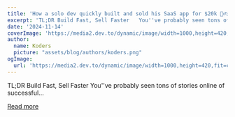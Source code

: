 ```yaml
---
title: 'How a solo dev quickly built and sold his SaaS app for $20k 🏃‍♂️💰'
excerpt: 'TL;DR Build Fast, Sell Faster   You''ve probably seen tons of stories online of successful...'
date: '2024-11-14'
coverImage: 'https://media2.dev.to/dynamic/image/width=1000,height=420,fit=cover,gravity=auto,format=auto/https%3A%2F%2Fdev-to-uploads.s3.amazonaws.com%2Fuploads%2Farticles%2Frdh7qok3j0coq6ko9jtw.png'
author:
  name: Koders
  picture: "assets/blog/authors/koders.png"
ogImage:
  url: 'https://media2.dev.to/dynamic/image/width=1000,height=420,fit=cover,gravity=auto,format=auto/https%3A%2F%2Fdev-to-uploads.s3.amazonaws.com%2Fuploads%2Farticles%2Frdh7qok3j0coq6ko9jtw.png'
---
```


TL;DR Build Fast, Sell Faster   You''ve probably seen tons of stories online of successful...

[Read more](https://dev.to/wasp/how-a-solo-dev-quickly-built-and-sold-his-saas-app-for-20k-bpe)
